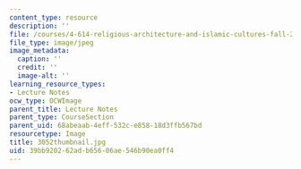 ```yaml
---
content_type: resource
description: ''
file: /courses/4-614-religious-architecture-and-islamic-cultures-fall-2002/39bb920262adb65606ae546b90ea0ff4_3052thumbnail.jpg
file_type: image/jpeg
image_metadata:
  caption: ''
  credit: ''
  image-alt: ''
learning_resource_types:
- Lecture Notes
ocw_type: OCWImage
parent_title: Lecture Notes
parent_type: CourseSection
parent_uid: 68abeaab-4eff-532c-e858-18d3ffb567bd
resourcetype: Image
title: 3052thumbnail.jpg
uid: 39bb9202-62ad-b656-06ae-546b90ea0ff4
---
```

